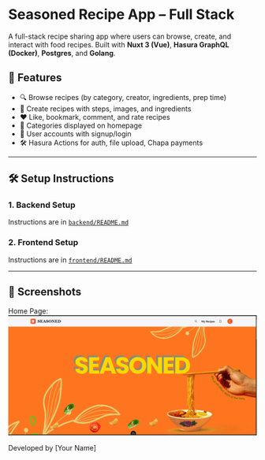 # Seasoned Recipe App – Full Stack 

A full-stack recipe sharing app where users can browse, create, and interact with food recipes.
Built with **Nuxt 3 (Vue)**, **Hasura GraphQL (Docker)**, **Postgres**, and **Golang**.



## 🚀 Features

* 🔍 Browse recipes (by category, creator, ingredients, prep time)
* 🍴 Create recipes with steps, images, and ingredients
* ❤️ Like, bookmark, comment, and rate recipes
* 📂 Categories displayed on homepage
* 👤 User accounts with signup/login
* 🛠 Hasura Actions for auth, file upload, Chapa payments

---

## 🛠 Setup Instructions

### 1. Backend Setup

Instructions are in [`backend/README.md`](./backend/README.md)

### 2. Frontend Setup

Instructions are in [`frontend/README.md`](./frontend/README.md)

---

## 📸 Screenshots

Home Page:
![Home Screenshot](./frontend/assets/images/ss1.png)







Developed by [Your Name]
